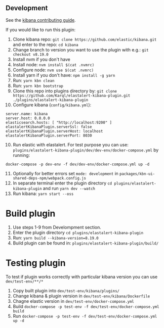 ## Development

See the [kibana contributing guide](https://github.com/elastic/kibana/blob/master/CONTRIBUTING.md).

If you would like to run this plugin:

1) Clone kibana repo: `git clone https://github.com/elastic/kibana.git` and enter to the repo: `cd kibana`
2) Change branch to version you want to use the plugin with e.g.: `git checkout v8.19.0`
3) Install nvm if you don't have
4) Install node: `nvm install $(cat .nvmrc)`
5) Configure node: `nvm use $(cat .nvmrc)`
6) Install yarn if you don't have: `npm install -g yarn`
7) Run: `yarn kbn clean`
8) Run: `yarn kbn bootstrap`
9) Clone this repo into plugins directory by: `git clone https://github.com/Karql/elastalert-kibana-plugin.git ./plugins/elastalert-kibana-plugin`
10) Configure kibana (`config/kibana.yml`):

```
server.name: kibana
server.host: 0.0.0.0
elasticsearch.hosts: [ "http://localhost:9200" ]
elastalertKibanaPlugin.serverSsl: false
elastalertKibanaPlugin.serverHost: localhost
elastalertKibanaPlugin.serverPort: 8030
```

10) Run elastic with elastalert. For test purpose you can use: `plugins/elastalert-kibana-plugin/dev/dev-env/docker-compose.yml` by running:

`docker-compose -p dev-env -f dev/dev-env/docker-compose.yml up -d`

11) Optionally for better errors set `mode: development` in `packages/kbn-ui-shared-deps-npm/webpack.config.js`
11) In separate terminal enter the plugin directory `cd plugins/elastalert-kibana-plugin` and run `yarn dev --watch`
12) Run kibana: `yarn start --oss`

# Build plugin

1) Use steps 1-9 from Develompment section.
2) Enter the plugin directory `cd plugins/elastalert-kibana-plugin`
3) Run: `yarn build --kibana-version=8.19.0`
4) Build plugin can be found in: `plugins/elastalert-kibana-plugin/build/` 

# Testing plugin

To test if plugin works correctly with particular kibana version you can use `dev/test-env/**/*`

1) Copy built plugin into `dev/test-env/kibana/plugins/`
2) Change kibana & plugin version in `dev/test-env/kibana/Dockerfile`
3) Chagne elastic version in `dev/test-env/docker-compose.yml`
4) Build `docker-compose -p test-env -f dev/test-env/docker-compose.yml build`
5) Run `docker-compose -p test-env -f dev/test-env/docker-compose.yml up -d`